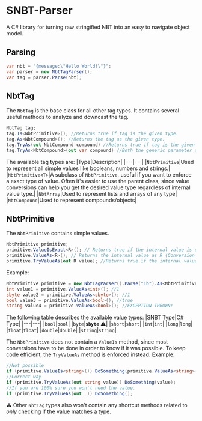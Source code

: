# SNBT-Parser
A C# library for turning raw stringified NBT into an easy to navigate object model.

## Parsing
```C#
var nbt = "{message:\"Hello World!\"}";
var parser = new NbtTagParser();
var tag = parser.Parse(nbt);
```

## NbtTag
The `NbtTag` is the base class for all other tag types. It contains several useful methods to analyze and downcast the tag.
```C#
NbtTag tag;
tag.Is<NbtPrimitive>(); //Returns true if tag is the given type.
tag.As<NbtCompound>(); //Returns the tag as the given type.
tag.TryAs(out NbtCompound compound) //Returns true if tag is the given type and outputs as the given type if so.
tag.TryAs<NbtCompound>(out var compound) //Both the generic parameter and the out variable type can infer types from each other, you only have to specify one.
```
The available tag types are:
|Type|Description|
|---|---|
|`NbtPrimitive`|Used to represent all simple values like booleans, numbers and strings.|
|`NbtPrimitive<T>`|A subclass of `NbtPrimitive`, useful if you want to enforce a exact type of value. Often it's easier to use the parent class, since value conversions can help you get the desired value type regardless of internal value type.|
|`NbtArray`|Used to represent lists and arrays of any type|
|`NbtCompound`|Used to represent compounds/objects|

## NbtPrimitive
The `NbtPrimitive` contains simple values.
```C#
NbtPrimitive primitive;
primitive.ValueIsExact<R>(); // Returns true if the internal value is exactly R. (Regardless of available conversions)
primitive.ValueAs<R>(); // Returns the internal value as R (Conversion applies, throws exception if no conversion is found).
primitive.TryValueAs(out R value); //Returns true if the internal value can be converted to R and if so, the value as R.
```
Example:
```C#
NbtPrimitive primitive = new NbtTagParser().Parse("1b").As<NbtPrimitive>();
int value1 = primitive.ValueAs<int>(); //1
sbyte value2 = primitive.ValueAs<sbyte>(); //1
bool value3 = primitive.ValueAs<bool>(); //true
string value4 = primitive.ValueAs<bool>(); //EXCEPTION THROWN!
```
The following table describes the available value types:
|SNBT Type|C# Type|
|---|---|
|`bool`|`bool`|
|`byte`|**`sbyte`** :warning:|
|`short`|`short`|
|`int`|`int`|
|`long`|`long`|
|`float`|`float`|
|`double`|`double`|
|`string`|`string`|

The `NbtPrimitive` does not contain a `ValueIs` method, since most conversions have to be done in order to know if it was possible. To keep code efficient, the `TryValueAs` method is enforced instead. Example:
```C#
//Not possible
if (primitive.ValueIs<string>()) DoSomething(primitive.ValueAs<string>());
//Correct way
if (primitive.TryValueAs(out string value)) DoSomething(value);
//If you are 100% sure you won't need the value.
if (primitive.TryValueAs(out _)) DoSomething();
```
:warning: Other `NbtTag` types also won't contain any shortcut methods related to *only* checking if the value matches a type.
